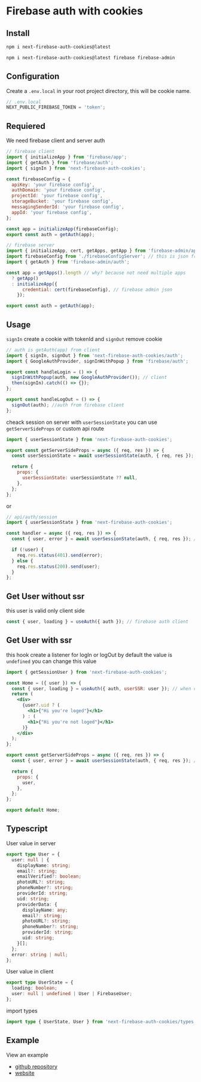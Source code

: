 # Firebase auth with cookies

## Install

```bash
npm i next-firebase-auth-cookies@latest

npm i next-firebase-auth-cookies@latest firebase firebase-admin
```

## Configuration

Create a `.env.local` in your root project directory, this will be cookie name.

```ts
// .env.local
NEXT_PUBLIC_FIREBASE_TOKEN = 'token';
```

## Requiered

We need firebase client and server auth

```js
// firebase client
import { initializeApp } from 'firebase/app';
import { getAuth } from 'firebase/auth';
import { signIn } from 'next-firebase-auth-cookies';

const firebaseConfig = {
  apiKey: 'your firebase config',
  authDomain: 'your firebase config',
  projectId: 'your firebase config',
  storageBucket: 'your firebase config',
  messagingSenderId: 'your firebase config',
  appId: 'your firebase config',
};

const app = initializeApp(firebaseConfig);
export const auth = getAuth(app);
```

```js
// firebase server
import { initializeApp, cert, getApps, getApp } from 'firebase-admin/app';
import firebaseConfig from './firebaseConfigServer'; // this is json from firebase admin
import { getAuth } from 'firebase-admin/auth';

const app = getApps().length // why? because not need multiple apps
  ? getApp()
  : initializeApp({
      credential: cert(firebaseConfig), // firebase admin json
    });

export const auth = getAuth(app);
```

## Usage

`signIn` create a cookie with tokenId and `signOut` remove cookie

```js
// auth is getAuth(app) from client
import { signIn, signOut } from 'next-firebase-auth-cookies/auth';
import { GoogleAuthProvider, signInWithPopup } from 'firebase/auth';

export const handleLogin = () => {
  signInWithPopup(auth, new GoogleAuthProvider()); // client
  then(signIn).catch(() => {});
};

export const handleLogOut = () => {
  signOut(auth); //auth from firebase client
};
```

cheack session on server with `userSessionState`
you can use `getServerSideProps` or custom api route

```js
import { userSessionState } from 'next-firebase-auth-cookies';

export const getServerSideProps = async ({ req, res }) => {
  const userSessionState = await userSessionState(auth, { req, res }); // auth from firebase admin

  return {
    props: {
      userSessionState: userSessionState ?? null,
    },
  };
};
```

or

```js
// api/auth/session
import { userSessionState } from 'next-firebase-auth-cookies';

const handler = async ({ req, res }) => {
  const { user, error } = await userSessionState(auth, { req, res }); // auth from firebase admin

  if (!user) {
    req.res.status(401).send(error);
  } else {
    req.res.status(200).send(user);
  }
};
```

## Get User without ssr

this user is valid only client side

```js
const { user, loading } = useAuth({ auth }); // firebase auth client
```

## Get User with ssr

this hook create a listener for logIn or logOut
by default the value is `undefined` you can change this value

```jsx
import { getSessionUser } from 'next-firebase-auth-cookies';

const Home = ({ user }) => {
  const { user, loading } = useAuth({ auth, userSSR: user }); // when change default value loading is false
  return (
    <div>
      {user?.uid ? (
        <h1>{"Hi you're loged"}</h1>
      ) : (
        <h1>{"Hi you're not loged"}</h1>
      )}
    </div>
  );
};

export const getServerSideProps = async ({ req, res }) => {
  const { user, error } = await userSessionState(auth, { req, res }); // auth from firebase admin

  return {
    props: {
      user,
    },
  };
};

export default Home;
```

## Typescript

User value in server

```ts
export type User = {
  user: null | {
    displayName: string;
    email?: string;
    emailVerified?: boolean;
    photoURL?: string;
    phoneNumber?: string;
    providerId: string;
    uid: string;
    providerData: {
      displayName: any;
      email?: string;
      photoURL?: string;
      phoneNumber?: string;
      providerId: string;
      uid: string;
    }[];
  };
  error: string | null;
};
```

User value in client

```ts
export type UserState = {
  loading: boolean;
  user: null | undefined | User | FirebaseUser;
};
```

import types
```ts
import type { UserState, User } from 'next-firebase-auth-cookies/types';
```

## Example

View an example

- [github repository](https://github.com/hateVtubers/demo)
- [website](https://demo-jade-xi.vercel.app/)

